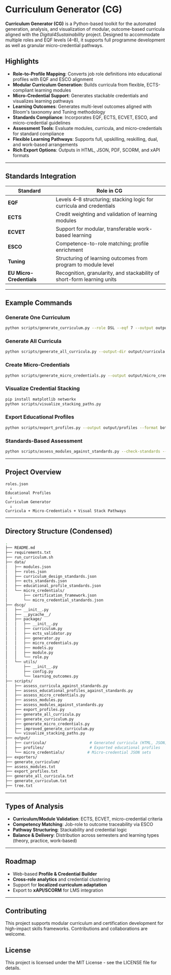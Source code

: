 # Curriculum Generator (CG)

**Curriculum Generator (CG)** is a Python-based toolkit for the automated generation, analysis, and visualization of modular, outcome-based curricula aligned with the *Digital4Sustainability* project. 
Designed to accommodate multiple roles and EQF levels (4–8), it supports full programme development as well as granular micro-credential pathways.

## Highlights

- **Role-to-Profile Mapping**: Converts job role definitions into educational profiles with EQF and ESCO alignment
- **Modular Curriculum Generation**: Builds curricula from flexible, ECTS-compliant learning modules
- **Micro-Credential Support**: Generates stackable credentials and visualizes learning pathways
- **Learning Outcomes**: Generates multi-level outcomes aligned with Bloom's taxonomy and Tuning methodology
- **Standards Compliance**: Incorporates EQF, ECTS, ECVET, ESCO, and micro-credential guidelines
- **Assessment Tools**: Evaluate modules, curricula, and micro-credentials for standard compliance
- **Flexible Learning Pathways**: Supports full, upskilling, reskilling, dual, and work-based arrangements
- **Rich Export Options**: Outputs in HTML, JSON, PDF, SCORM, and xAPI formats

---

## Standards Integration

| Standard      | Role in CG                                                                 |
|---------------|----------------------------------------------------------------------------|
| **EQF**       | Levels 4–8 structuring; stacking logic for curricula and credentials       |
| **ECTS**      | Credit weighting and validation of learning modules                        |
| **ECVET**     | Support for modular, transferable work-based learning                      |
| **ESCO**      | Competence-to-role matching; profile enrichment                            |
| **Tuning**    | Structuring of learning outcomes from program to module level              |
| **EU Micro-Credentials** | Recognition, granularity, and stackability of short-form learning units |

---

## Example Commands

### Generate One Curriculum
```bash
python scripts/generate_curriculum.py --role DSL --eqf 7 --output output/curricula/curriculum_DSL_7.html
```

### Generate All Curricula
```bash
python scripts/generate_all_curricula.py --output-dir output/curricula
```

### Create Micro-Credentials
```bash
python scripts/generate_micro_credentials.py --output output/micro_credentials
```

### Visualize Credential Stacking
```bash
pip install matplotlib networkx
python scripts/visualize_stacking_paths.py
```

### Export Educational Profiles
```bash
python scripts/export_profiles.py --output output/profiles --format both
```

### Standards-Based Assessment
```bash
python scripts/assess_modules_against_standards.py --check-standards --standards-dir data/
```

---

## Project Overview

```text
roles.json 
  ↓
Educational Profiles 
  ↓
Curriculum Generator 
  ↓
Curricula + Micro-Credentials + Visual Stack Pathways
```

---

## Directory Structure (Condensed)

```bash
.
├── README.md
├── requirements.txt
├── run_curriculum.sh
├── data/
│   ├── modules.json
│   ├── roles.json
│   ├── curriculum_design_standards.json
│   ├── ects_standards.json
│   ├── educational_profile_standards.json
│   └── micro_credentials/
│       ├── certification_framework.json
│       └── micro_credential_standards.json
├── dscg/
│   ├── __init__.py
│   ├── __pycache__/
│   ├── package/
│   │   ├── __init__.py
│   │   ├── curriculum.py
│   │   ├── ects_validator.py
│   │   ├── generator.py
│   │   ├── micro_credentials.py
│   │   ├── models.py
│   │   ├── module.py
│   │   └── role.py
│   └── utils/
│       ├── __init__.py
│       ├── config.py
│       └── learning_outcomes.py
├── scripts/
│   ├── assess_curricula_against_standards.py
│   ├── assess_educational_profiles_against_standards.py
│   ├── assess_micro_credentials.py
│   ├── assess_modules.py
│   ├── assess_modules_against_standards.py
│   ├── export_profiles.py
│   ├── generate_all_curricula.py
│   ├── generate_curriculum.py
│   ├── generate_micro_credentials.py
│   ├── improved_generate_curriculum.py
│   └── visualize_stacking_paths.py
├── output/
│   ├── curricula/                   # Generated curricula (HTML, JSON)
│   ├── profiles/                    # Exported educational profiles
│   └── micro_credentials/          # Micro-credential JSON sets
├── exporters/
├── generate_curriculum/
├── assess_modules.txt
├── export_profiles.txt
├── generate_all_curricula.txt
├── generate_curriculum.txt
├── tree.txt
```
---

## Types of Analysis

- **Curriculum/Module Validation**: ECTS, ECVET, micro-credential criteria
- **Competency Matching**: Job-role to outcome traceability via ESCO
- **Pathway Structuring**: Stackability and credential logic
- **Balance & Delivery**: Distribution across semesters and learning types (theory, practice, work-based)

---

## Roadmap

- Web-based **Profile & Credential Builder**
- **Cross-role analytics** and credential clustering
- Support for **localized curriculum adaptation**
- Export to **xAPI/SCORM** for LMS integration

---

## Contributing

This project supports modular curriculum and certification development for high-impact skills frameworks. Contributions and collaborations are welcome.
## License

This project is licensed under the MIT License - see the LICENSE file for details.
